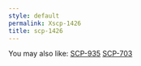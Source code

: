 ```yaml
---
style: default
permalink: Xscp-1426
title: scp-1426
---
```

You may also like:
[SCP-935](http://scp-wiki.net/scp-935)
[SCP-703](http://scp-wiki.net/scp-703)